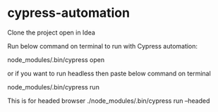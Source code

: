 # cypress-automation

Clone the project
open in Idea

Run below command on terminal to run with Cypress automation: 
  
  node_modules/.bin/cypress open 
  
or if you want to run headless then paste below command on terminal

node_modules/.bin/cypress run  

This is for headed browser
./node_modules/.bin/cypress run –headed 


  
